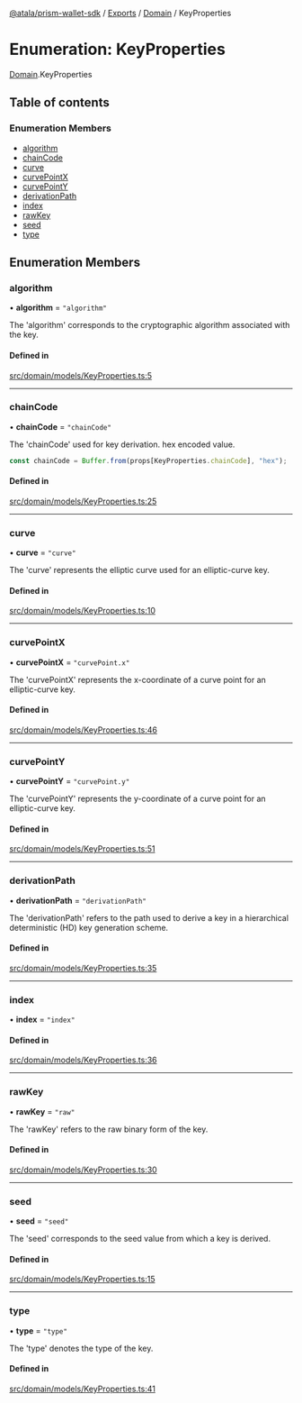 [@atala/prism-wallet-sdk](../README.md) / [Exports](../modules.md) / [Domain](../modules/Domain.md) / KeyProperties

# Enumeration: KeyProperties

[Domain](../modules/Domain.md).KeyProperties

## Table of contents

### Enumeration Members

- [algorithm](Domain.KeyProperties.md#algorithm)
- [chainCode](Domain.KeyProperties.md#chaincode)
- [curve](Domain.KeyProperties.md#curve)
- [curvePointX](Domain.KeyProperties.md#curvepointx)
- [curvePointY](Domain.KeyProperties.md#curvepointy)
- [derivationPath](Domain.KeyProperties.md#derivationpath)
- [index](Domain.KeyProperties.md#index)
- [rawKey](Domain.KeyProperties.md#rawkey)
- [seed](Domain.KeyProperties.md#seed)
- [type](Domain.KeyProperties.md#type)

## Enumeration Members

### algorithm

• **algorithm** = ``"algorithm"``

The 'algorithm' corresponds to the cryptographic algorithm associated with the key.

#### Defined in

[src/domain/models/KeyProperties.ts:5](https://github.com/input-output-hk/atala-prism-wallet-sdk-ts/blob/a3fc2aa/src/domain/models/KeyProperties.ts#L5)

___

### chainCode

• **chainCode** = ``"chainCode"``

The 'chainCode' used for key derivation.
hex encoded value.

```ts
const chainCode = Buffer.from(props[KeyProperties.chainCode], "hex");
```

#### Defined in

[src/domain/models/KeyProperties.ts:25](https://github.com/input-output-hk/atala-prism-wallet-sdk-ts/blob/a3fc2aa/src/domain/models/KeyProperties.ts#L25)

___

### curve

• **curve** = ``"curve"``

The 'curve' represents the elliptic curve used for an elliptic-curve key.

#### Defined in

[src/domain/models/KeyProperties.ts:10](https://github.com/input-output-hk/atala-prism-wallet-sdk-ts/blob/a3fc2aa/src/domain/models/KeyProperties.ts#L10)

___

### curvePointX

• **curvePointX** = ``"curvePoint.x"``

The 'curvePointX' represents the x-coordinate of a curve point for an elliptic-curve key.

#### Defined in

[src/domain/models/KeyProperties.ts:46](https://github.com/input-output-hk/atala-prism-wallet-sdk-ts/blob/a3fc2aa/src/domain/models/KeyProperties.ts#L46)

___

### curvePointY

• **curvePointY** = ``"curvePoint.y"``

The 'curvePointY' represents the y-coordinate of a curve point for an elliptic-curve key.

#### Defined in

[src/domain/models/KeyProperties.ts:51](https://github.com/input-output-hk/atala-prism-wallet-sdk-ts/blob/a3fc2aa/src/domain/models/KeyProperties.ts#L51)

___

### derivationPath

• **derivationPath** = ``"derivationPath"``

The 'derivationPath' refers to the path used to derive a key in a hierarchical deterministic (HD) key generation scheme.

#### Defined in

[src/domain/models/KeyProperties.ts:35](https://github.com/input-output-hk/atala-prism-wallet-sdk-ts/blob/a3fc2aa/src/domain/models/KeyProperties.ts#L35)

___

### index

• **index** = ``"index"``

#### Defined in

[src/domain/models/KeyProperties.ts:36](https://github.com/input-output-hk/atala-prism-wallet-sdk-ts/blob/a3fc2aa/src/domain/models/KeyProperties.ts#L36)

___

### rawKey

• **rawKey** = ``"raw"``

The 'rawKey' refers to the raw binary form of the key.

#### Defined in

[src/domain/models/KeyProperties.ts:30](https://github.com/input-output-hk/atala-prism-wallet-sdk-ts/blob/a3fc2aa/src/domain/models/KeyProperties.ts#L30)

___

### seed

• **seed** = ``"seed"``

The 'seed' corresponds to the seed value from which a key is derived.

#### Defined in

[src/domain/models/KeyProperties.ts:15](https://github.com/input-output-hk/atala-prism-wallet-sdk-ts/blob/a3fc2aa/src/domain/models/KeyProperties.ts#L15)

___

### type

• **type** = ``"type"``

The 'type' denotes the type of the key.

#### Defined in

[src/domain/models/KeyProperties.ts:41](https://github.com/input-output-hk/atala-prism-wallet-sdk-ts/blob/a3fc2aa/src/domain/models/KeyProperties.ts#L41)
